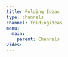 ```yaml
---
title: Folding Ideas
type: channels
channel: foldingideas
menu:
  main:
    parent: Channels
vides:
---
```

